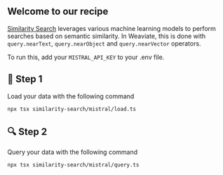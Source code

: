 ## Welcome to our recipe 

[Similarity Search](https://weaviate.io/blog/vector-search-explained) leverages various machine learning models to perform searches based on semantic similarity. In Weaviate, this is done with `query.nearText`, `query.nearObject` and `query.nearVector` operators.

To run this, add your `MISTRAL_API_KEY` to your .env file. 

## 🌱 Step 1
Load your data with the following command


```bash
npx tsx similarity-search/mistral/load.ts
```

## 🔍 Step 2
Query your data with the following command

```bash
npx tsx similarity-search/mistral/query.ts
```
